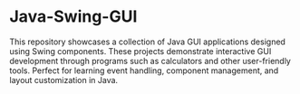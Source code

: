 # Java-Swing-GUI
This repository showcases a collection of Java GUI applications designed using Swing components. These projects demonstrate interactive GUI development through programs such as calculators and other user-friendly tools. Perfect for learning event handling, component management, and layout customization in Java.
